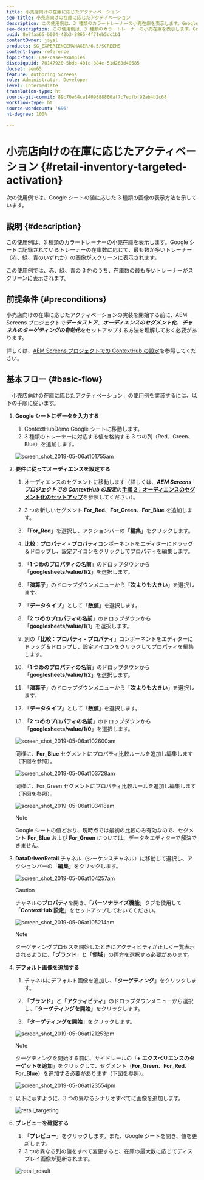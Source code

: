 ```yaml
---
title: 小売店向けの在庫に応じたアクティベーション
seo-title: 小売店向けの在庫に応じたアクティベーション
description: この使用例は、3 種類のカラートレーナーの小売在庫を表示します。Google シートに記録されているトレーナーの在庫数に応じて、最も数が多いトレーナー（赤、緑、青のいずれか）の画像がスクリーンに表示されます。
seo-description: この使用例は、3 種類のカラートレーナーの小売在庫を表示します。Google シートに記録されているトレーナーの在庫数に応じて、最も数が多いトレーナー（赤、緑、青のいずれか）の画像がスクリーンに表示されます。
uuid: 8e7faa65-b004-42b3-8865-4f71eb5dc1b1
contentOwner: jsyal
products: SG_EXPERIENCEMANAGER/6.5/SCREENS
content-type: reference
topic-tags: use-case-examples
discoiquuid: 70147920-5bdb-401c-884e-51d268d40585
docset: aem65
feature: Authoring Screens
role: Administrator, Developer
level: Intermediate
translation-type: ht
source-git-commit: 89c70e64ce1409888800af7c7edfbf92ab4b2c68
workflow-type: ht
source-wordcount: '696'
ht-degree: 100%

---
```



# 小売店向けの在庫に応じたアクティベーション {#retail-inventory-targeted-activation}

次の使用例では、Google シートの値に応じた 3 種類の画像の表示方法を示しています。

## 説明 {#description}

この使用例は、3 種類のカラートレーナーの小売在庫を表示します。Google シートに記録されているトレーナーの在庫数に応じて、最も数が多いトレーナー（赤、緑、青のいずれか）の画像がスクリーンに表示されます。

この使用例では、赤、緑、青の 3 色のうち、在庫数の最も多いトレーナーがスクリーンに表示されます。

## 前提条件 {#preconditions}

小売店向けの在庫に応じたアクティベーションの実装を開始する前に、AEM Screens プロジェクトで&#x200B;***データストア***、***オーディエンスのセグメント化***、***チャネルのターゲティングの有効化***&#x200B;をセットアップする方法を理解しておく必要があります。

詳しくは、[AEM Screens プロジェクトでの ContextHub の設定](configuring-context-hub.md)を参照してください。

## 基本フロー {#basic-flow}

「小売店向けの在庫に応じたアクティベーション」の使用例を実装するには、以下の手順に従います。

1. **Google シートにデータを入力する**

   1. ContextHubDemo Google シートに移動します。
   1. 3 種類のトレーナーに対応する値を格納する 3 つの列（Red、Green、Blue）を追加します。

   ![screen_shot_2019-05-06at101755am](assets/screen_shot_2019-05-06at101755am.png)

1. **要件に従ってオーディエンスを設定する**

   1. オーディエンスのセグメントに移動します（詳しくは、***AEM Screens プロジェクトでの ContextHub の設定***&#x200B;の&#x200B;**[手順 2：オーディエンスのセグメント化のセットアップ](configuring-context-hub.md)**&#x200B;を参照してください）。

   1. 3 つの新しいセグメント **For_Red**、**For_Green**、**For_Blue** を追加します。

   1. 「**For_Red**」を選択し、アクションバーの「**編集**」をクリックします。

   1. **比較：プロパティ - プロパティ**&#x200B;コンポーネントをエディターにドラッグ＆ドロップし、設定アイコンをクリックしてプロパティを編集します。
   1. 「**1 つめのプロパティの名前**」のドロップダウンから「**googlesheets/value/1/2**」を選択します。

   1. 「**演算子**」のドロップダウンメニューから「**次よりも大きい**」を選択します。

   1. 「**データタイプ**」として「**数値**」を選択します。

   1. 「**2 つめのプロパティの名前**」のドロップダウンから「**googlesheets/value/1/1**」を選択します。

   1. 別の「**比較：プロパティ - プロパティ**」コンポーネントをエディターにドラッグ＆ドロップし、設定アイコンをクリックしてプロパティを編集します。
   1. 「**1 つめのプロパティの名前**」のドロップダウンから「**googlesheets/value/1/2**」を選択します。

   1. 「**演算子**」のドロップダウンメニューから「**次よりも大きい**」を選択します。

   1. 「**データタイプ**」として「**数値**」を選択します。

   1. 「**2 つめのプロパティの名前**」のドロップダウンから「**googlesheets/value/1/0**」を選択します。

   ![screen_shot_2019-05-06at102600am](assets/screen_shot_2019-05-06at102600am.png)

   同様に、**For_Blue** セグメントにプロパティ比較ルールを追加し編集します（下図を参照）。

   ![screen_shot_2019-05-06at103728am](assets/screen_shot_2019-05-06at103728am.png)

   同様に、For_Green セグメントにプロパティ比較ルールを追加し編集します（下図を参照）。

   ![screen_shot_2019-05-06at103418am](assets/screen_shot_2019-05-06at103418am.png)

   >[!NOTE]
   >
   >Google シートの値どおり、現時点では最初の比較のみ有効なので、セグメント **For_Blue** および **For_Green** については、データをエディターで解決できません。

1. **DataDrivenRetail** チャネル（シーケンスチャネル）に移動して選択し、アクションバーの「**編集**」をクリックします。

   ![screen_shot_2019-05-06at104257am](assets/screen_shot_2019-05-06at104257am.png)

   >[!CAUTION]
   >
   >チャネルの&#x200B;**プロパティ**&#x200B;を開き、「**パーソナライズ機能**」タブを使用して「**ContextHub** **設定**」をセットアップしておいてください。

   ![screen_shot_2019-05-06at105214am](assets/screen_shot_2019-05-06at105214am.png)

   >[!NOTE]
   ターゲティングプロセスを開始したときにアクティビティが正しく一覧表示されるように、「**ブランド**」と「**領域**」の両方を選択する必要があります。

1. **デフォルト画像を追加する**

   1. チャネルにデフォルト画像を追加し、「**ターゲティング**」をクリックします。
   1. 「**ブランド**」と「**アクティビティ**」のドロップダウンメニューから選択し、「**ターゲティングを開始**」をクリックします。

   1. 「**ターゲティングを開始**」をクリックします。

   ![screen_shot_2019-05-06at121253pm](assets/screen_shot_2019-05-06at121253pm.png)

   >[!NOTE]
   ターゲティングを開始する前に、サイドレールの「**+ エクスペリエンスのターゲットを追加**」をクリックして、セグメント（**For_Green**、**For_Red**、**For_Blue**）を追加する必要があります（下図を参照）。

   ![screen_shot_2019-05-06at123554pm](assets/screen_shot_2019-05-06at123554pm.png)

1. 以下に示すように、3 つの異なるシナリオすべてに画像を追加します。

   ![retail_targeting](assets/retail_targeting.gif)

1. **プレビューを確認する**

   1. 「**プレビュー**」をクリックします。また、Google シートを開き、値を更新します。
   1. 3 つの異なる列の値をすべて変更すると、在庫の最大数に応じてディスプレイ画像が更新されます。

   ![retail_result](assets/retail_result.gif)

